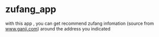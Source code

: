 # zufang_app
with this app , you can get recommend zufang infomation (source from www.ganji.com) around the address you indicated
